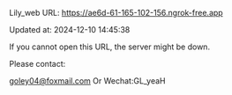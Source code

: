 Lily_web URL: https://ae6d-61-165-102-156.ngrok-free.app

Updated at: 2024-12-10 14:45:38

If you cannot open this URL, the server might be down.

Please contact: 

goley04@foxmail.com Or Wechat:GL_yeaH